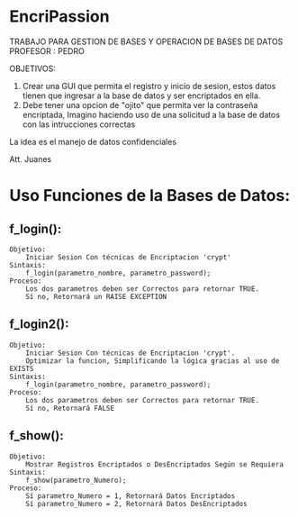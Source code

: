 # EncriPassion

TRABAJO PARA GESTION DE BASES Y OPERACION DE BASES DE DATOS 
PROFESOR : PEDRO

OBJETIVOS: 
 1. Crear una GUI que permita el registro y inicio de sesion, estos datos tienen que ingresar a la base de datos y ser encriptados en ella.
 2. Debe tener una opcion de "ojito" que permita ver la contraseña encriptada, Imagino haciendo uso de una solicitud a la base de datos con las intrucciones correctas

La idea es el manejo de datos confidenciales 

Att. Juanes

# Uso Funciones de la Bases de Datos:

## f_login():
    Objetivo:
        Iniciar Sesion Con técnicas de Encriptacion 'crypt'
    Sintaxis: 
        f_login(parametro_nombre, parametro_password);
    Proceso:
        Los dos parametros deben ser Correctos para retornar TRUE.
        Sí no, Retornará un RAISE EXCEPTION
## f_login2():
    Objetivo:
        Iniciar Sesion Con técnicas de Encriptacion 'crypt'.
        Optimizar la funcion, Simplificando la lógica gracias al uso de EXISTS
    Sintaxis:
        f_login(parametro_nombre, parametro_password);
    Proceso:
        Los dos parametros deben ser Correctos para retornar TRUE.
        Sí no, Retornará FALSE
## f_show():
    Objetivo:
        Mostrar Registros Encriptados o DesEncriptados Según se Requiera
    Sintaxis:
        f_show(parametro_Numero);
    Proceso:
        Sí parametro_Numero = 1, Retornará Datos Encriptados
        Sí parametro_Numero = 2, Retornará Datos DesEncriptados


